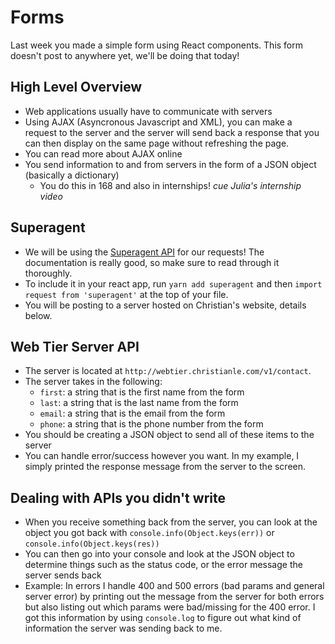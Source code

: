 # Forms

Last week you made a simple form using React components.  This form doesn't
post to anywhere yet, we'll be doing that today!

## High Level Overview
* Web applications usually have to communicate with servers
* Using AJAX (Asyncronous Javascript and XML), you can make a request to the server
  and the server will send back a response that you can then display on the
  same page without refreshing the page.
* You can read more about AJAX online
* You send information to and from servers in the form of a JSON object (basically
  a dictionary)
  * You do this in 168 and also in internships! *cue Julia's internship video*

## Superagent
* We will be using the [Superagent API](https://visionmedia.github.io/superagent/)
  for our requests!  The documentation is really good, so make sure to read through
  it thoroughly.
* To include it in your react app, run `yarn add superagent` and then `import request
  from 'superagent'` at the top of your file.
* You will be posting to a server hosted on Christian's website, details below.

## Web Tier Server API
* The server is located at `http://webtier.christianle.com/v1/contact`.
* The server takes in the following:
  * `first`: a string that is the first name from the form
  * `last`: a string that is the last name from the form
  * `email`: a string that is the email from the form
  * `phone`: a string that is the phone number from the form
* You should be creating a JSON object to send all of these items to the server
* You can handle error/success however you want.  In my example, I simply
  printed the response message from the server to the screen.

## Dealing with APIs you didn't write
* When you receive something back from the server, you can look at the object
  you got back with `console.info(Object.keys(err))` or `console.info(Object.keys(res))`
* You can then go into your console and look at the JSON object to determine
  things such as the status code, or the error message the server sends back
* Example: In errors I handle 400 and 500 errors (bad params and general server
  error) by printing out the message from the server for both errors but 
  also listing out which params were bad/missing for the 400 error.  I got this
  information by using `console.log` to figure out what kind of information the
  server was sending back to me.
